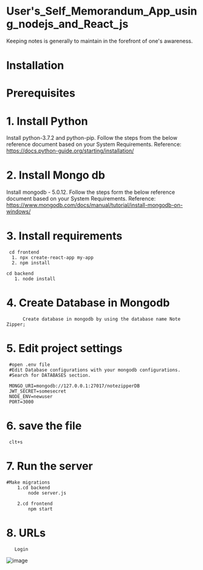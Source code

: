 # User's_Self_Memorandum_App_using_nodejs_and_React_js

Keeping notes is generally to maintain in the forefront of one's awareness.

# Installation

# Prerequisites

# 1. Install Python
Install python-3.7.2 and python-pip. Follow the steps from the below reference document based on your System Requirements. Reference: https://docs.python-guide.org/starting/installation/

# 2. Install Mongo db
Install mongodb - 5.0.12. Follow the steps form the below reference document based on your System Requirements. Reference: https://www.mongodb.com/docs/manual/tutorial/install-mongodb-on-windows/

# 3. Install requirements

     cd frontend
      1. npx create-react-app my-app
      2. npm install

    cd backend
       1. node install

# 4. Create Database in Mongodb
          Create database in mongodb by using the database name Note Zipper;

# 5. Edit project settings

     #open .env file
     #Edit Database configurations with your mongodb configurations.
     #Search for DATABASES section.

     MONGO_URI=mongodb://127.0.0.1:27017/notezipperDB
     JWT_SECRET=somesecret
     NODE_ENV=newuser
     PORT=3000

# 6. save the file
     clt+s
     
# 7. Run the server
    #Make migrations
        1.cd backend 
            node server.js

        2.cd frontend
            npm start

# 8. URLs
       Login 
![image](https://user-images.githubusercontent.com/82249340/213255691-c6fdab27-933a-4f2f-a879-37ac8cd12681.png)

